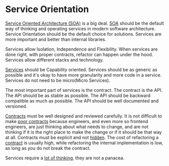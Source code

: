 # Service Orientation

[Service Oriented Architecture (SOA)](https://diego-pacheco.blogspot.com/2014/11/soa-micro-services-and-isolation.html) is a big deal. [SOA](https://diego-pacheco.blogspot.com/2020/07/double-down-on-service-orientation.html) should be the default way of thinking and operating services in modern software architecture. Service Orientation should be the default choice for solutions. Services are more important and better than internal libraries.

Services allow Isolation, Independence and Flexibility. When services are done right, with proper contracts, refactor can happen under the hood. Services allow different stacks and technology.

[Services](https://diego-pacheco.blogspot.com/2024/12/services.html) should be Capability oriented. Services should be as generic as possible and it's okay to have more granularity and more code in a service. Services do not need to be micro(Micro Services).

The most important part of services is the contract. The contract is the API. The API should be as stable as possible. The API should be backward compatible as much as possible. The API should be well documented and versioned.

[Contracts](https://diego-pacheco.blogspot.com/2021/04/its-all-about-contracts.html) must be well designed and reviewed carefully. It is not difficult to make [poor contracts](https://diego-pacheco.blogspot.com/2024/12/leaky-contracts.html) because engineers, and even more so frontend engineers, are just thinking about what needs to change, and are not thinking if it is the right place to make the change or if it should be that way at all. Contracts must be explicit and not [hidden](https://diego-pacheco.blogspot.com/2023/08/embedded-mocks-and-hidden-contracts.html). The cost of refactoring a [contract](https://diego-pacheco.blogspot.com/2024/01/refactoring-making-sense-of-invisible.html) is usually high, while refactoring the internal implementation is low, as long as you do not break the contract.

Services require a [lot of thinking](https://diego-pacheco.blogspot.com/2024/05/service-chain.html), they are not a panacea.